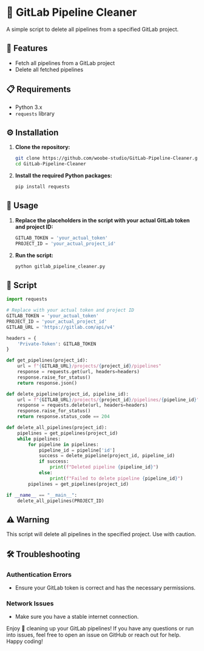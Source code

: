 # 🚀 GitLab Pipeline Cleaner

A simple script to delete all pipelines from a specified GitLab project.

## 🌟 Features

- Fetch all pipelines from a GitLab project
- Delete all fetched pipelines

## 📋 Requirements

- Python 3.x
- `requests` library

## ⚙️ Installation

1. **Clone the repository:**

    ```sh
    git clone https://github.com/woobe-studio/GitLab-Pipeline-Cleaner.git
    cd GitLab-Pipeline-Cleaner
    ```

2. **Install the required Python packages:**

    ```sh
    pip install requests
    ```

## 🚀 Usage

1. **Replace the placeholders in the script with your actual GitLab token and project ID:**

    ```python
    GITLAB_TOKEN = 'your_actual_token'
    PROJECT_ID = 'your_actual_project_id'
    ```

2. **Run the script:**

    ```sh
    python gitlab_pipeline_cleaner.py
    ```

## 📝 Script

```python
import requests

# Replace with your actual token and project ID
GITLAB_TOKEN = 'your_actual_token'
PROJECT_ID = 'your_actual_project_id'
GITLAB_URL = 'https://gitlab.com/api/v4'

headers = {
    'Private-Token': GITLAB_TOKEN
}

def get_pipelines(project_id):
    url = f"{GITLAB_URL}/projects/{project_id}/pipelines"
    response = requests.get(url, headers=headers)
    response.raise_for_status()
    return response.json()

def delete_pipeline(project_id, pipeline_id):
    url = f"{GITLAB_URL}/projects/{project_id}/pipelines/{pipeline_id}"
    response = requests.delete(url, headers=headers)
    response.raise_for_status()
    return response.status_code == 204

def delete_all_pipelines(project_id):
    pipelines = get_pipelines(project_id)
    while pipelines:
        for pipeline in pipelines:
            pipeline_id = pipeline['id']
            success = delete_pipeline(project_id, pipeline_id)
            if success:
                print(f"Deleted pipeline {pipeline_id}")
            else:
                print(f"Failed to delete pipeline {pipeline_id}")
        pipelines = get_pipelines(project_id)

if __name__ == "__main__":
    delete_all_pipelines(PROJECT_ID)
````
## ⚠️ Warning
This script will delete all pipelines in the specified project. Use with caution.

## 🛠️ Troubleshooting

### Authentication Errors
- Ensure your GitLab token is correct and has the necessary permissions.

### Network Issues
- Make sure you have a stable internet connection.

Enjoy 🚀 cleaning up your GitLab pipelines! If you have any questions or run into issues, feel free to open an issue on GitHub or reach out for help. Happy coding!
